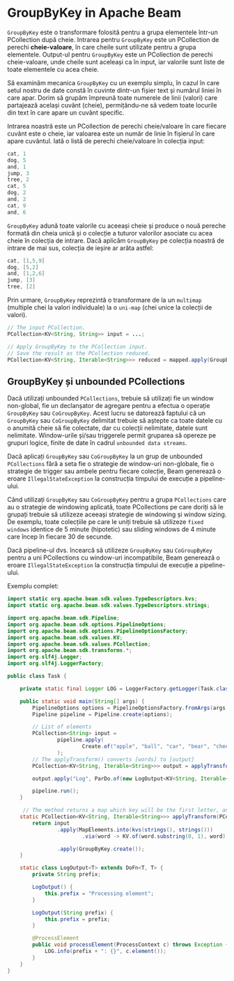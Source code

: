 # GroupByKey in Apache Beam

`GroupByKey` este o transformare folosită pentru a grupa elementele într-un PCollection după cheie. Intrarea pentru `GroupByKey` este un PCollection de perechi **cheie-valoare**, în care cheile sunt utilizate pentru a grupa elementele. Output-ul pentru `GroupByKey` este un PCollection de perechi cheie-valoare, unde cheile sunt aceleași ca în input, iar valorile sunt liste de toate elementele cu acea cheie.

Să examinăm mecanica `GroupByKey` cu un exemplu simplu, în cazul în care setul nostru de date constă în cuvinte dintr-un fișier text și numărul liniei în care apar. Dorim să grupăm împreună toate numerele de linii (valori) care partajează același cuvânt (cheie), permițându-ne să vedem toate locurile din text în care apare un cuvânt specific.

Intrarea noastră este un PCollection de perechi cheie/valoare în care fiecare cuvânt este o cheie, iar valoarea este un număr de linie în fișierul în care apare cuvântul. Iată o listă de perechi cheie/valoare în colecția input:

```java
cat, 1
dog, 5
and, 1
jump, 3
tree, 2
cat, 5
dog, 2
and, 2
cat, 9
and, 6
```

`GroupByKey` adună toate valorile cu aceeași cheie și produce o nouă pereche formată din cheia unică și o colecție a tuturor valorilor asociate cu acea cheie în colecția de intrare. Dacă aplicăm `GroupByKey` pe colecția noastră de intrare de mai sus, colecția de ieșire ar arăta astfel:

```java
cat, [1,5,9]
dog, [5,2]
and, [1,2,6]
jump, [3]
tree, [2]
```

Prin urmare, `GroupByKey` reprezintă o transformare de la un `multimap` (multiple chei la valori individuale) la o `uni-map` (chei unice la colecții de valori).

```java
// The input PCollection.
PCollection<KV<String, String>> input = ...;

// Apply GroupByKey to the PCollection input.
// Save the result as the PCollection reduced.
PCollection<KV<String, Iterable<String>>> reduced = mapped.apply(GroupByKey.<String, String>create());
```

## GroupByKey și unbounded PCollections

Dacă utilizați unbounded `PCollections`, trebuie să utilizați fie un window non-global, fie un declanșator de agregare pentru a efectua o operație `GroupByKey` sau `CoGroupByKey`. Acest lucru se datorează faptului că un `GroupByKey` sau `CoGroupByKey` delimitat trebuie să aștepte ca toate datele cu o anumită cheie să fie colectate, dar cu colecții nelimitate, datele sunt nelimitate. Window-urile și/sau triggerele permit gruparea să opereze pe grupuri logice, finite de date în cadrul `unbounded data streams`.

Dacă aplicați `GroupByKey` sau `CoGroupByKey` la un grup de unbounded `PCollections`  fără a seta fie o strategie de  window-uri non-globale, fie o strategie de trigger sau ambele pentru fiecare colecție, Beam generează o eroare `IllegalStateException` la construcția timpului de execuție a pipeline-ului.

Când utilizați `GroupByKey` sau `CoGroupByKey` pentru a grupa `PCollections` care au o strategie de windowing aplicată, toate PCollections pe care doriți să le grupați trebuie să utilizeze aceeași strategie de windowing și window sizing. De exemplu, toate colecțiile pe care le uniți trebuie să utilizeze `fixed windows` identice de 5 minute (hipotetic) sau sliding windows de 4 minute care încep în fiecare 30 de secunde.

Dacă pipeline-ul dvs. încearcă să utilizeze `GroupByKey` sau `CoGroupByKey` pentru a uni PCollections cu window-uri incompatibile, Beam generează o eroare `IllegalStateException` la construcția timpului de execuție a pipeline-ului.

Exemplu complet:

```java
import static org.apache.beam.sdk.values.TypeDescriptors.kvs;
import static org.apache.beam.sdk.values.TypeDescriptors.strings;

import org.apache.beam.sdk.Pipeline;
import org.apache.beam.sdk.options.PipelineOptions;
import org.apache.beam.sdk.options.PipelineOptionsFactory;
import org.apache.beam.sdk.values.KV;
import org.apache.beam.sdk.values.PCollection;
import org.apache.beam.sdk.transforms.*;
import org.slf4j.Logger;
import org.slf4j.LoggerFactory;

public class Task {

    private static final Logger LOG = LoggerFactory.getLogger(Task.class);

    public static void main(String[] args) {
        PipelineOptions options = PipelineOptionsFactory.fromArgs(args).create();
        Pipeline pipeline = Pipeline.create(options);

        // List of elements
        PCollection<String> input =
                pipeline.apply(
                        Create.of("apple", "ball", "car", "bear", "cheetah", "ant")
                );
        // The applyTransform() converts [words] to [output]
        PCollection<KV<String, Iterable<String>>> output = applyTransform(input);

        output.apply("Log", ParDo.of(new LogOutput<KV<String, Iterable<String>>>()));

        pipeline.run();
    }   

     // The method returns a map which key will be the first letter, and the values are a list of words
    static PCollection<KV<String, Iterable<String>>> applyTransform(PCollection<String> input) {
        return input
                .apply(MapElements.into(kvs(strings(), strings()))
                        .via(word -> KV.of(word.substring(0, 1), word)))

                .apply(GroupByKey.create());
    }

    static class LogOutput<T> extends DoFn<T, T> {
        private String prefix;

        LogOutput() {
            this.prefix = "Processing element";
        }

        LogOutput(String prefix) {
            this.prefix = prefix;
        }

        @ProcessElement
        public void processElement(ProcessContext c) throws Exception {
            LOG.info(prefix + ": {}", c.element());
        }
    }
}     
```
